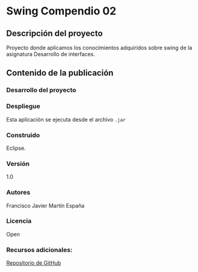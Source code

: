 # Swing Compendio 02

## Descripción del proyecto

Proyecto donde aplicamos los conocimientos adquiridos sobre swing de la asignatura Desarrollo de interfaces.

## Contenido de la publicación

### Desarrollo del proyecto

### Despliegue

Esta aplicación se ejecuta desde el archivo `.jar`

### Construido

Eclipse.

### Versión

1.0

### Autores

Francisco Javier Martín España

### Licencia

Open

### Recursos adicionales:

[Repositorio de GitHub](https://github.com/fjmaresp461/Swing_P02_compendio)